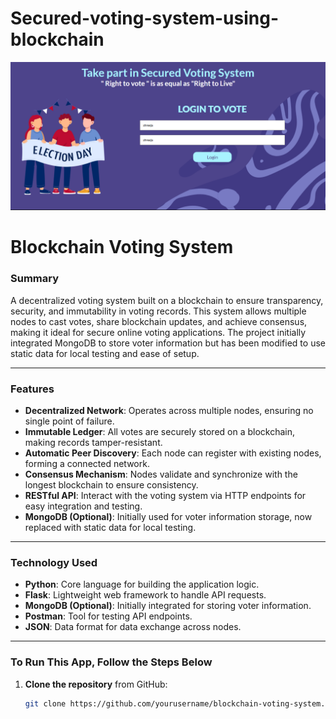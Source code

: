 # Secured-voting-system-using-blockchain
![Voting System Screenshot](static/images/login.png)

# Blockchain Voting System

### Summary

A decentralized voting system built on a blockchain to ensure transparency, security, and immutability in voting records. This system allows multiple nodes to cast votes, share blockchain updates, and achieve consensus, making it ideal for secure online voting applications. The project initially integrated MongoDB to store voter information but has been modified to use static data for local testing and ease of setup.

---

### Features

- **Decentralized Network**: Operates across multiple nodes, ensuring no single point of failure.
- **Immutable Ledger**: All votes are securely stored on a blockchain, making records tamper-resistant.
- **Automatic Peer Discovery**: Each node can register with existing nodes, forming a connected network.
- **Consensus Mechanism**: Nodes validate and synchronize with the longest blockchain to ensure consistency.
- **RESTful API**: Interact with the voting system via HTTP endpoints for easy integration and testing.
- **MongoDB (Optional)**: Initially used for voter information storage, now replaced with static data for local testing.

---

### Technology Used

- **Python**: Core language for building the application logic.
- **Flask**: Lightweight web framework to handle API requests.
- **MongoDB (Optional)**: Initially integrated for storing voter information.
- **Postman**: Tool for testing API endpoints.
- **JSON**: Data format for data exchange across nodes.

---

### To Run This App, Follow the Steps Below

1. **Clone the repository** from GitHub:
   ```bash
   git clone https://github.com/yourusername/blockchain-voting-system.git

